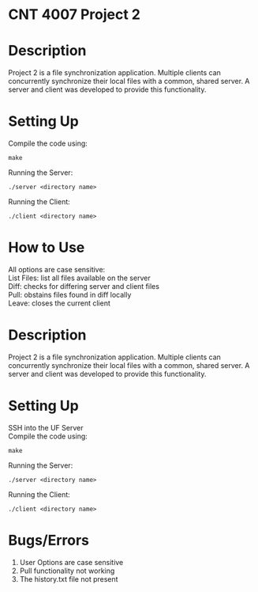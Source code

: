 # CNT 4007 Project 2

# Description
Project 2 is a file synchronization application. Multiple clients can concurrently synchronize their local files with a common, shared server. A server and client was developed to provide this functionality. 

# Setting Up
Compile the code using:
```
make
```

Running the Server:
```
./server <directory name>
```

Running the Client:
```
./client <directory name>
```

# How to Use
All options are case sensitive:  
List Files: list all files available on the server    
Diff: checks for differing server and client files  
Pull: obstains files found in diff locally   
Leave: closes the current client  

# Description
Project 2 is a file synchronization application. Multiple clients can concurrently synchronize their local files with a common, shared server. A server and client was developed to provide this functionality. 

# Setting Up
SSH into the UF Server  
Compile the code using:
```
make
```

Running the Server:
```
./server <directory name>
```

Running the Client:
```
./client <directory name>
```

# Bugs/Errors
1. User Options are case sensitive
2. Pull functionality not working
3. The history.txt file not present